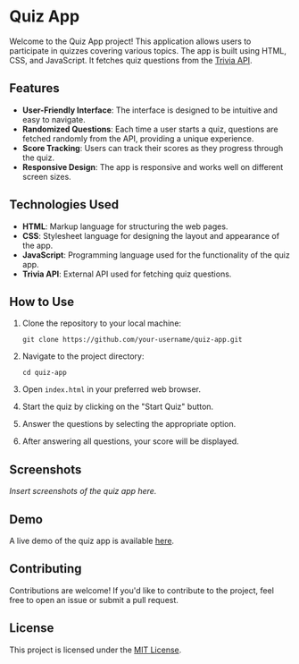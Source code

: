 # Quiz App

Welcome to the Quiz App project! This application allows users to participate in quizzes covering various topics. The app is built using HTML, CSS, and JavaScript. It fetches quiz questions from the [Trivia API](https://the-trivia-api.com/v2/questions).

## Features

- **User-Friendly Interface**: The interface is designed to be intuitive and easy to navigate.
- **Randomized Questions**: Each time a user starts a quiz, questions are fetched randomly from the API, providing a unique experience.
- **Score Tracking**: Users can track their scores as they progress through the quiz.
- **Responsive Design**: The app is responsive and works well on different screen sizes.

## Technologies Used

- **HTML**: Markup language for structuring the web pages.
- **CSS**: Stylesheet language for designing the layout and appearance of the app.
- **JavaScript**: Programming language used for the functionality of the quiz app.
- **Trivia API**: External API used for fetching quiz questions.

## How to Use

1. Clone the repository to your local machine:

   ```
   git clone https://github.com/your-username/quiz-app.git
   ```

2. Navigate to the project directory:

   ```
   cd quiz-app
   ```

3. Open `index.html` in your preferred web browser.

4. Start the quiz by clicking on the "Start Quiz" button.

5. Answer the questions by selecting the appropriate option.

6. After answering all questions, your score will be displayed.

## Screenshots

_Insert screenshots of the quiz app here._

## Demo

A live demo of the quiz app is available [here](#).

## Contributing

Contributions are welcome! If you'd like to contribute to the project, feel free to open an issue or submit a pull request.

## License

This project is licensed under the [MIT License](LICENSE).

